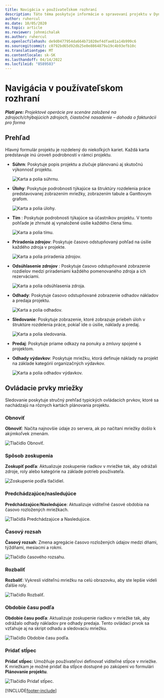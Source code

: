 ```yaml
---
title: Navigácia v používateľskom rozhraní
description: Táto téma poskytuje informácie o spravovaní projektu v Dynamics 365 Project Operations.
author: ruhercul
ms.date: 10/05/2020
ms.topic: article
ms.reviewer: johnmichalak
ms.author: ruhercul
ms.openlocfilehash: de9d0477954da664b71020ef4dfae81a14b999c6
ms.sourcegitcommit: c0792bd65d92db25e0e8864879a19c4b93efb10c
ms.translationtype: MT
ms.contentlocale: sk-SK
ms.lasthandoff: 04/14/2022
ms.locfileid: "8589583"
---
```

# <a name="navigating-the-user-interface"></a>Navigácia v používateľskom rozhraní

_**Platí pre:** Projektové operácie pre scenáre založené na zdrojoch/chýbajúcich zdrojoch, čiastočné nasadenie – dohoda o fakturácii pro forma_

## <a name="overview"></a>Prehľad

Hlavný formulár projektu je rozdelený do niekoľkých kariet. Každá karta predstavuje inú úroveň podrobností v rámci projektu.

- **Súhrn**: Poskytuje popis projektu a zlučuje plánovanú aj skutočnú výkonnosť projektu.

    ![Karta a polia súhrnu.](media/navigation7.png)

- **Úlohy**: Poskytuje podrobnosti týkajúce sa štruktúry rozdelenia práce predstavovanej zobrazením mriežky, zobrazením tabule a Ganttovym grafom.

    ![Karta a polia úlohy.](media/navigation8.png)

- **Tím** : Poskytuje podrobnosti týkajúce sa účastníkov projektu. V tomto pohľade je zhrnuté aj vynaložené úsilie každého člena tímu.

    ![Karta a polia tímu.](media/navigation9.png)

- **Priradenia zdrojov**: Poskytuje časovo odstupňovaný pohľad na úsilie každého zdroja v projekte.

    ![Karta a polia priradenia zdrojov.](media/navigation10.png)

- **Odsúhlasenie zdrojov** : Poskytuje časovo odstupňované zobrazenie rozdielov medzi priradeniami každého pomenovaného zdroja a ich rezerváciami.

    ![Karta a polia odsúhlasenia zdroja.](media/navigation11.png)

- **Odhady**: Poskytuje časovo odstupňované zobrazenie odhadov nákladov a predaja projektu.

    ![Karta a polia odhadov.](media/navigation12.png)

- **Sledovanie**: Poskytuje zobrazenie, ktoré zobrazuje priebeh úloh v štruktúre rozdelenia práce, pokiaľ ide o úsilie, náklady a predaj.

    ![Karta a polia sledovania.](media/navigation13.png)

- **Predaj**: Poskytuje priame odkazy na ponuky a zmluvy spojené s projektom.

- **Odhady výdavkov**: Poskytuje mriežku, ktorá definuje náklady na projekt na základe kategórií organizačných výdavkov.

    ![Karta a polia odhadov výdavkov.](media/navigation14.png)

## <a name="grid-controls"></a>Ovládacie prvky mriežky

Sledovanie poskytuje stručný prehľad typických ovládacích prvkov, ktoré sa nachádzajú na rôznych kartách plánovania projektu.

### <a name="refresh"></a>Obnoviť

**Obnoviť**: Načíta najnovšie údaje zo servera, ak po načítaní mriežky došlo k akýmkoľvek zmenám.

![Tlačidlo Obnoviť.](media/navigation7.png)

### <a name="group-by"></a>Spôsob zoskupenia

**Zoskupiť podľa**: Aktualizuje zoskupenie riadkov v mriežke tak, aby odrážali zdroje, roly alebo kategórie na základe potrieb používateľa.

![Zoskupenie podľa tlačidiel.](media/navigation6.png)

### <a name="previousnext"></a>Predchádzajúce/nasledujúce

**Predchádzajúce**/**Nasledujúce**: Aktualizuje viditeľné časové obdobia na časovo rozložených mriežkach.

![Tlačidlá Predchádzajúce a Nasledujúce.](media/navigation2.png)

### <a name="timescale"></a>Časový rozsah

**Časový rozsah**: Zmena agregácie časovo rozložených údajov medzi dňami, týždňami, mesiacmi a rokmi.

![Tlačidlo časového rozsahu.](media/navigation3.png)

### <a name="expand"></a>Rozbaliť

**Rozbaliť**: Vykreslí viditeľnú mriežku na celú obrazovku, aby ste lepšie videli ďalšie roly.

![Tlačidlo Rozbaliť.](media/navigation4.png)

### <a name="time-phase-by"></a>Obdobie času podľa

**Obdobie času podľa**: Aktualizuje zoskupenie riadkov v mriežke tak, aby odrážalo odhady nákladov pre odhady predaja. Tento ovládací prvok sa vzťahuje aj na skript odhadu a sledovaciu mriežku.

![Tlačidlo Obdobie času podľa.](media/navigation0.png)

### <a name="add-column"></a>Pridať stĺpec

**Pridať stĺpec**: Umožňuje používateľovi definovať viditeľné stĺpce v mriežke. K mriežkam je možné pridať iba stĺpce dostupné po zakúpení vo formulári **Plánovanie projektu**.

![Tlačidlo Pridať stĺpec.](media/navigation5.png)


[!INCLUDE[footer-include](../includes/footer-banner.md)]